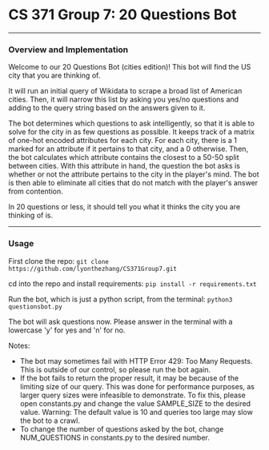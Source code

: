 # CS 371 Group 7: 20 Questions Bot

---

### Overview and Implementation

Welcome to our 20 Questions Bot (cities edition)! This bot will find the US city that you are thinking of. 

It will run an initial query of Wikidata to scrape a broad list of American cities. Then, it will narrow this list by asking you yes/no questions and adding to the query string based on the answers given to it. 

The bot determines which questions to ask intelligently, so that it is able to solve for the city in as few questions as possible. It keeps track of a matrix of one-hot encoded attributes for each city. For each city, there is a 1 marked for an attribute if it pertains to that city, and a 0 otherwise. Then, the bot calculates which attribute contains the closest to a 50-50 split between cities. With this attribute in hand, the question the bot asks is whether or not the attribute pertains to the city in the player's mind. The bot is then able to eliminate all cities that do not match with the player's answer from contention.

In 20 questions or less, it should tell you what it thinks the city you are thinking of is.

---

### Usage

First clone the repo:
`git clone https://github.com/lyonthezhang/CS371Group7.git`

cd into the repo and install requirements:
`pip install -r requirements.txt`

Run the bot, which is just a python script, from the terminal:
`python3 questionsbot.py`

The bot will ask questions now. Please answer in the terminal with a lowercase 'y' for yes and 'n' for no.

Notes:
- The bot may sometimes fail with HTTP Error 429: Too Many Requests. This is outside of our control, so please run the bot again.
- If the bot fails to return the proper result, it may be because of the limiting size of our query. This was done for performance purposes, as larger query sizes were infeasible to demonstrate. To fix this, please open constants.py and change the value SAMPLE_SIZE to the desired value. Warning: The default value is 10 and queries too large may slow the bot to a crawl.
- To change the number of questions asked by the bot, change NUM_QUESTIONS in constants.py to the desired number.
